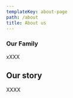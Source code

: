 ```yaml
---
templateKey: about-page
path: /about
title: About us
---
```

### Our Family

xXXX

## Our story

XXXX

